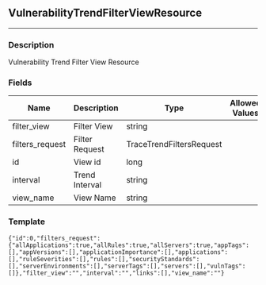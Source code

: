 ## VulnerabilityTrendFilterViewResource
---
### Description
Vulnerability Trend Filter View Resource
### Fields
| Name | Description | Type | Allowed Values | Required |
| ---- | ----------- | ---- | -------------- | -------- |
| filter_view | Filter View | string |  | false |
| filters_request | Filter Request | TraceTrendFiltersRequest |  | false |
| id | View id | long |  | false |
| interval | Trend Interval | string |  | false |
| view_name | View Name | string |  | false |
### Template
```
{"id":0,"filters_request":{"allApplications":true,"allRules":true,"allServers":true,"appTags":[],"appVersions":[],"applicationImportance":[],"applications":[],"ruleSeverities":[],"rules":[],"securityStandards":[],"serverEnvironments":[],"serverTags":[],"servers":[],"vulnTags":[]},"filter_view":"","interval":"","links":[],"view_name":""}
```

